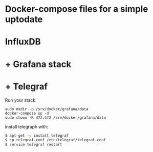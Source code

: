 # Docker-compose files for a simple uptodate
# InfluxDB
# + Grafana stack
# + Telegraf

Run your stack:

```
sudo mkdir -p /srv/docker/grafana/data
docker-compose up -d
sudo chown -R 472:472 /srv/docker/grafana/data

```

install telegraph with:

```bash
$ apt-get -y install telegraf
$ cp telegraf.conf /etc/telegraf/telegraf.conf
$ service telegraf restart
```
